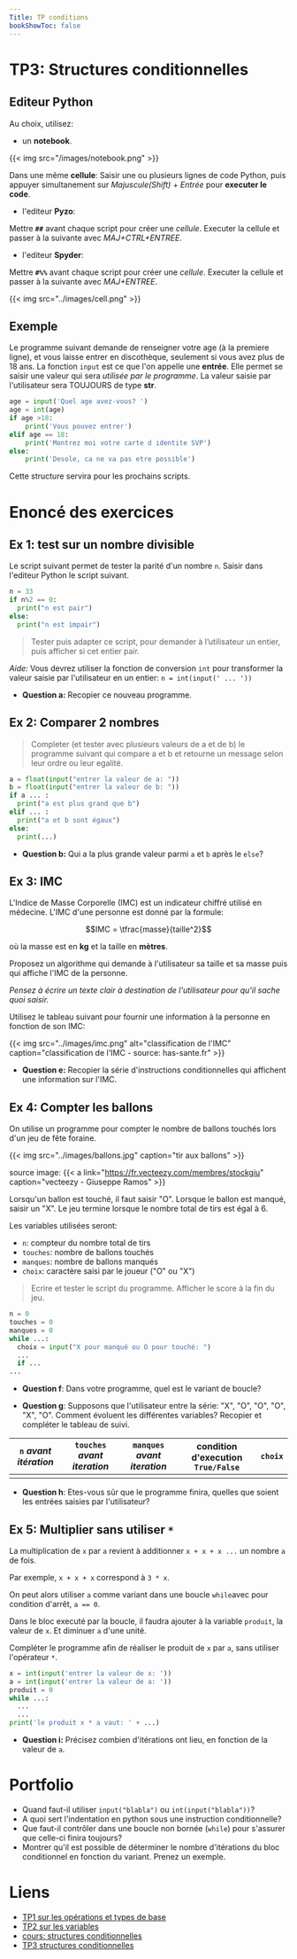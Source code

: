 ```yaml
---
Title: TP conditions
bookShowToc: false
---
```




# TP3: Structures conditionnelles
## Editeur Python
Au choix, utilisez:

* un **notebook**. 

{{< img src="/images/notebook.png" >}}

Dans une même **cellule**: Saisir une ou plusieurs lignes de code Python, puis appuyer simultanement sur *Majuscule(Shift)* + *Entrée* pour **executer le code**.

* l'editeur **Pyzo**:

Mettre **`##`** avant chaque script pour créer une *cellule*. Executer la cellule et passer à la suivante avec *MAJ+CTRL+ENTREE*.

* l'editeur **Spyder**:

Mettre **`#%%`** avant chaque script pour créer une *cellule*. Executer la cellule et passer à la suivante avec *MAJ+ENTREE*.

{{< img src="../images/cell.png" >}}

## Exemple
Le programme suivant demande de renseigner votre age (à la premiere ligne), et vous laisse entrer en discothèque, seulement si vous avez plus de 18 ans. La fonction `input` est ce que l'on appelle une **entrée**. Elle permet se saisir une valeur qui sera *utilisée par le programme*. La valeur saisie par l'utilisateur sera TOUJOURS de type **str**.

```python
age = input('Quel age avez-vous? ')
age = int(age)
if age >18:
    print('Vous pouvez entrer')
elif age == 18:
    print('Montrez moi votre carte d identite SVP')
else:
    print('Desole, ca ne va pas etre possible')
```

Cette structure servira pour les prochains scripts.

# Enoncé des exercices
## Ex 1: test sur un nombre divisible
Le script suivant permet de tester la parité d'un nombre `n`. Saisir dans l'editeur Python le script suivant.

```python
n = 33
if n%2 == 0:
  print("n est pair")
else: 
  print("n est impair")
```

> Tester puis adapter ce script, pour demander à l’utilisateur un entier, puis afficher si cet entier pair.

*Aide:* Vous devrez utiliser la fonction de conversion `int` pour transformer la valeur saisie par l'utilisateur en un entier: `n = int(input(' ... '))` 

* **Question a:** Recopier ce nouveau programme.



## Ex 2: Comparer 2 nombres
> Completer (et tester avec plusieurs valeurs de a et de b) le programme suivant qui compare a et b et retourne un message selon leur ordre ou leur egalité.

```python 
a = float(input("entrer la valeur de a: "))
b = float(input("entrer la valeur de b: "))
if a ... :
  print("a est plus grand que b")
elif ... :
  print("a et b sont égaux")
else:
  print(...)
```

* **Question b:** Qui a la plus grande valeur parmi `a` et `b` après le `else`?



## Ex 3: IMC
L'Indice de Masse Corporelle (IMC) est un indicateur chiffré utilisé en médecine. L'IMC d'une personne est donné par la formule:

$$IMC = \tfrac{masse}{taille^2}$$

où la masse est en **kg** et la taille en **mètres**.

Proposez un algorithme qui demande à l'utilisateur sa taille et sa masse puis qui affiche l'IMC de la personne.

*Pensez à écrire un texte clair à destination de l'utilisateur pour qu'il sache quoi saisir.*

Utilisez le tableau suivant pour fournir une information à la personne en fonction de son IMC:

{{< img src="../images/imc.png" alt="classification de l'IMC" caption="classification de l'IMC - source: has-sante.fr" >}}

* **Question e:** Recopier la série d'instructions conditionnelles qui affichent une information sur l'IMC.

## Ex 4: Compter les ballons 
On utilise un programme pour compter le nombre de ballons touchés lors d'un jeu de fête foraine.

{{< img src="../images/ballons.jpg" caption="tir aux ballons" >}}

source image: {{< a link="https://fr.vecteezy.com/membres/stockgiu" caption="vecteezy - Giuseppe Ramos" >}}

Lorsqu'un ballon est touché, il faut saisir "O". Lorsque le ballon est manqué, saisir un "X". Le jeu termine lorsque le nombre total de tirs est égal à 6.

Les variables utilisées seront: 

* `n`: compteur du nombre total de tirs
* `touches`: nombre de ballons touchés
* `manques`: nombre de ballons manqués
* `choix`: caractère saisi par le joueur ("O" ou "X")

> Ecrire et tester le script du programme. Afficher le score à la fin du jeu.

```python
n = 0
touches = 0
manques = 0
while ...:
  choix = input("X pour manqué ou O pour touché: ")
  ...
  if ...
...
```

* **Question f**: Dans votre programme, quel est le variant de boucle? 

* **Question g**: Supposons que l'utilisateur entre la série: "X", "O", "O", "O", "X", "O". Comment évoluent les différentes variables? Recopier et compléter le tableau de suivi.

| `n` *avant itération* | `touches` *avant iteration* | `manques` *avant iteration* | condition d'execution `True/False` | `choix` |
| --- | --- | --- | --- | --- |
|   |   |   |   |   |

* **Question h**: Etes-vous sûr que le programme finira, quelles que soient les entrées saisies par l'utilisateur?

## Ex 5: Multiplier sans utiliser `*`
La multiplication de `x` par `a` revient à additionner `x + x + x ...` un nombre `a` de fois.

Par exemple, `x + x + x` correspond à `3 * x`.

On peut alors utiliser `a` comme variant dans une boucle `while`avec pour condition d'arrêt, `a == 0`. 

Dans le bloc executé par la boucle, il faudra ajouter à la variable `produit`, la valeur de `x`. Et diminuer `a` d'une unité.

Compléter le programme afin de réaliser le produit de `x` par `a`, sans utiliser l'opérateur `*`.

```python
x = int(input('entrer la valeur de x: '))
a = int(input('entrer la valeur de a: '))
produit = 0
while ...:
  ...
  ...
print('le produit x * a vaut: ' + ...)
```

* **Question i:** Précisez combien d'itérations ont lieu, en fonction de la valeur de `a`.

<!--
# Utiliser des fonctions
*Définition : Une fonction est un bloc de code auquel on donne un nom en vue de le reutiliser. L’appel de son nom exécute tout le bloc de code que cette fonction contient.*

Voir le cours: [Lien](/docs/python/pages/fonctions/page1/)

Une fonction possède des paramètres, mis entre parenthèses et séparés chacun par une virgule. Une fonction retourne une valeur ou un objet, mis après le mot-clé `return` 

Avec le programme en exemple:

```python
age = input('Quel age avez-vous? ')
age = int(age)
if age >18:
    print('Vous pouvez entrer')
else:
    print('Desole, ca ne va pas etre possible')
```

* les entrées et variables sont mises en paramètre: il s'agit de `age`
* Les `print` sont remplacés par `return`
* Il faut choisir un nom à la fonction, écrit après `def`

```python
def entrer_en_discotheque(age):
  if age >18:
      return 'Vous pouvez entrer'
  else:
      return 'Desole, ca ne va pas etre possible'
```

Lorsque vous executez le programme, ... il ne se passe rien. Vous avez seulement *chargé* la fonction.

Il faut appeler la fonction pour que celle-ci soit executée. 

Voici un exemple d'execution d'une fonction à partir du shell. 

{{< img src="../images/spyder_fct.png" caption="1:charger la fonction (executer cellule), 2: appel, 3: sortie" >}}

Son execution cesse lorsqu'elle arrive à l'instruction `return`. Le programme reprend alors son cours.

> Créer une fonction que vous nommerez IMC à partir de votre script de l'exercice 4. Testez la dans le shell de votre editeur.
-->

# Portfolio
* Quand faut-il utiliser `input("blabla")` ou `int(input("blabla"))`?
* A quoi sert l'indentation en python sous une instruction conditionnelle?
* Que faut-il contrôler dans une boucle non bornée (`while`) pour s'assurer que celle-ci finira toujours?
* Montrer qu'il est possible de déterminer le nombre d'itérations du bloc conditionnel en fonction du variant. Prenez un exemple.



# Liens
* [TP1 sur les opérations et types de base](../../generalites/page2_D)
* [TP2 sur les variables](../../variables/page4_D/)
* [cours: structures conditionnelles](../../conditions/page2_D/)
* [TP3 structures conditionnelles](../../conditions/page3_D/)



